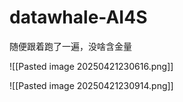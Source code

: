 # datawhale-AI4S

随便跟着跑了一遍，没啥含金量

![[Pasted image 20250421230616.png]]

![[Pasted image 20250421230914.png]]